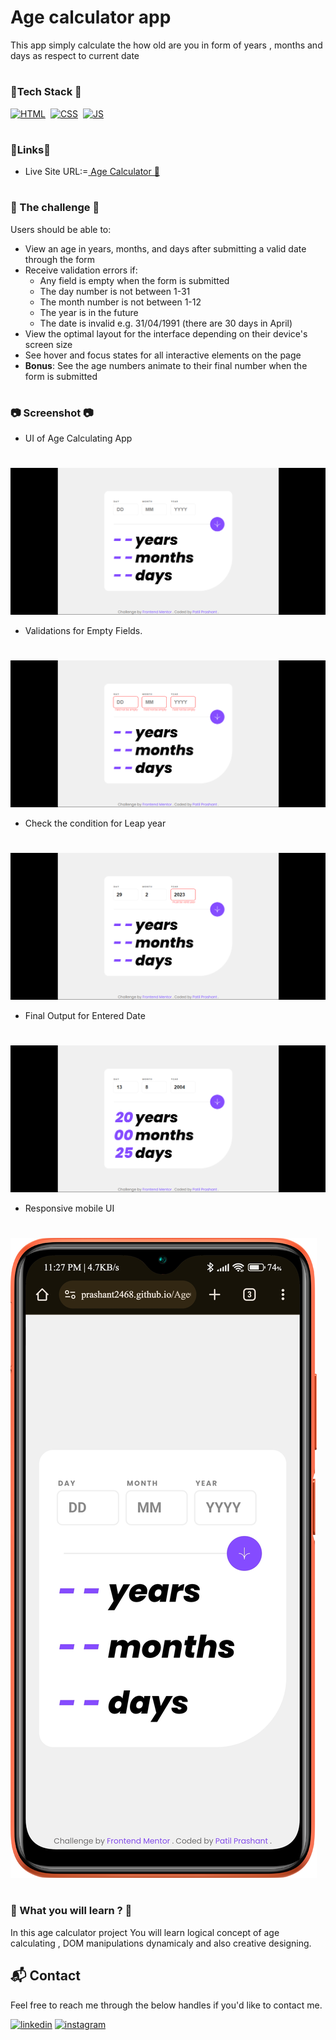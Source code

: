 # Age calculator app

This app simply calculate the how old are you in form of years , months and days as respect to current date
#
### 📌Tech Stack 📌
[![HTML](https://img.shields.io/badge/html5%20-%23E34F26.svg?&style=for-the-badge&logo=html5&logoColor=white)](https://github.com/Prashant2468/AgeCalculator/blob/main/index.html#L6)&nbsp;
[![CSS](https://img.shields.io/badge/css3%20-%231572B6.svg?&style=for-the-badge&logo=css3&logoColor=white)](https://github.com/Prashant2468/AgeCalculator/blob/main/index.html#L6)&nbsp;
[![JS](https://img.shields.io/badge/javascript%20-%23323330.svg?&style=for-the-badge&logo=javascript&logoColor=%23F7DF1E)](https://github.com/Prashant2468/AgeCalculator/blob/main/index.html#L6)
#
### 🔗Links🔗
- Live Site URL:=<a href="https://prashant2468.github.io/AgeCalculator/" target="_blank"> Age Calculator  🚀</a>

#
### 🎯 The challenge 🎯

Users should be able to:

- View an age in years, months, and days after submitting a valid date through the form
- Receive validation errors if:
  - Any field is empty when the form is submitted
  - The day number is not between 1-31
  - The month number is not between 1-12
  - The year is in the future
  - The date is invalid e.g. 31/04/1991 (there are 30 days in April)
- View the optimal layout for the interface depending on their device's screen size
- See hover and focus states for all interactive elements on the page
- **Bonus**: See the age numbers animate to their final number when the form is submitted

#

### 📷 Screenshot 📷 
* UI of Age Calculating App
#
![ss](https://github.com/Prashant2468/AgeCalculator/blob/main/design/age1.png)
* Validations for Empty Fields.
#
![ss](https://github.com/Prashant2468/AgeCalculator/blob/main/design/age2.png)
* Check the condition for Leap year
#
![ss](https://github.com/Prashant2468/AgeCalculator/blob/main/design/age3.png)
* Final Output for Entered Date
#
![ss](https://github.com/Prashant2468/AgeCalculator/blob/main/design/age4.png)

* Responsive mobile UI
#
![ss](https://github.com/Prashant2468/AgeCalculator/blob/main/design/port5.png)

#
### 📝 What you will learn ? 📝 

In this age calculator project You will learn logical concept of age calculating , DOM manipulations dynamicaly and also creative designing.


<h2>📬 Contact</h2>

Feel free to reach me through the below handles if you'd like to contact me.

[![linkedin](https://img.shields.io/badge/LinkedIn-0077B5?style=for-the-badge&logo=linkedin&logoColor=white)](https://www.linkedin.com/in/prashant-patil-6a)
[![instagram](https://img.shields.io/badge/Instagram-E4405F?style=for-the-badge&logo=instagram&logoColor=white)](https://www.instagram.com/mr_prashant82/)
